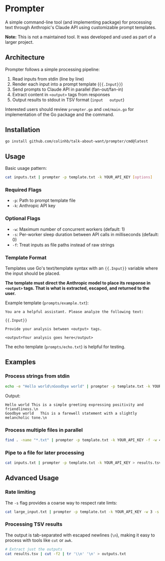 # Prompter

A simple command-line tool (and implementing package) for processing text through Anthropic's Claude API using customizable prompt templates.

**Note:** This is not a maintained tool. It was developed and used as part of a larger project.

## Architecture

Prompter follows a simple processing pipeline:

1. Read inputs from stdin (line by line)
2. Render each input into a prompt template (`{{.Input}}`)
3. Send prompts to Claude API in parallel (fan-out/fan-in)
4. Extract content in `<output>` tags from responses
5. Output results to stdout in TSV format (`input	output`)

Interested users should review `prompter.go` and `cmd/main.go` for implementation of the Go package and the command.

## Installation

```sh
go install github.com/colinhb/talk-about-want/prompter/cmd@latest
```

## Usage

Basic usage pattern:

```sh
cat inputs.txt | prompter -p template.txt -k YOUR_API_KEY [options]
```

### Required Flags

- `-p`: Path to prompt template file
- `-k`: Anthropic API key

### Optional Flags

- `-w`: Maximum number of concurrent workers (default: 1)
- `-s`: Per-worker sleep duration between API calls in milliseconds (default: 0)
- `-f`: Treat inputs as file paths instead of raw strings

### Template Format

Templates use Go's text/template syntax with an `{{.Input}}` variable where the input should be placed.

**The template must direct the Anthropic model to place its response in `<output>` tags. That is what is extracted, escaped, and returned to the user.**

Example template (`prompts/example.txt`):
```
You are a helpful assistant. Please analyze the following text:

{{.Input}}

Provide your analysis between <output> tags.

<output>Your analysis goes here</output>
```

The echo template (`prompts/echo.txt`) is helpful for testing.

## Examples

### Process strings from stdin

```sh
echo -e "Hello world\nGoodbye world" | prompter -p template.txt -k YOUR_API_KEY
```

Output:
```
Hello world	This is a simple greeting expressing positivity and friendliness.\n
Goodbye world	This is a farewell statement with a slightly melancholic tone.\n
```

### Process multiple files in parallel

```sh
find . -name "*.txt" | prompter -p template.txt -k YOUR_API_KEY -f -w 4
```

### Pipe to a file for later processing

```sh
cat inputs.txt | prompter -p template.txt -k YOUR_API_KEY > results.tsv
```

## Advanced Usage

### Rate limiting

The `-s` flag provides a coarse way to respect rate limts:

```sh
cat large_input.txt | prompter -p template.txt -k YOUR_API_KEY -w 3 -s 1000
```

### Processing TSV results

The output is tab-separated with escaped newlines (`\n`), making it easy to process with tools like `cut` or `awk`.

```sh
# Extract just the outputs
cat results.tsv | cut -f2 | tr '\\n' '\n' > outputs.txt
```
